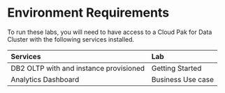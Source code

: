 # Environment Requirements

To run these labs, you will need to have access to a Cloud Pak for Data Cluster with the following services installed.  

 | **Services** | Lab |
 | :-- | :-- |
 | DB2 OLTP with and instance provisioned | Getting Started |
 | Analytics Dashboard |  Business Use case |
